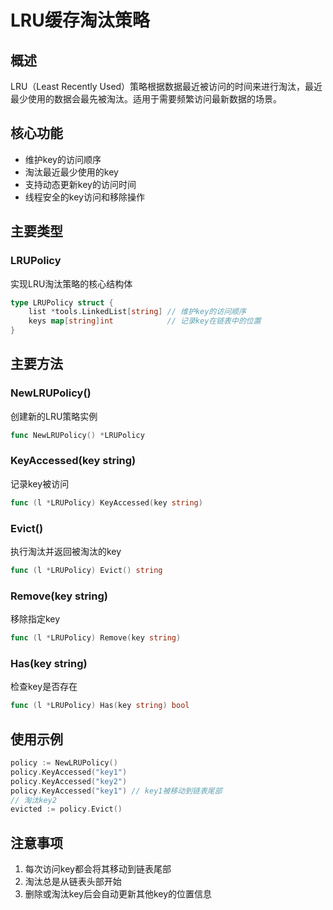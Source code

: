 # LRU缓存淘汰策略

## 概述
LRU（Least Recently Used）策略根据数据最近被访问的时间来进行淘汰，最近最少使用的数据会最先被淘汰。适用于需要频繁访问最新数据的场景。

## 核心功能
- 维护key的访问顺序
- 淘汰最近最少使用的key
- 支持动态更新key的访问时间
- 线程安全的key访问和移除操作

## 主要类型
### LRUPolicy
实现LRU淘汰策略的核心结构体

```go
type LRUPolicy struct {
    list *tools.LinkedList[string] // 维护key的访问顺序
    keys map[string]int            // 记录key在链表中的位置
}
```

## 主要方法
### NewLRUPolicy()
创建新的LRU策略实例

```go
func NewLRUPolicy() *LRUPolicy
```

### KeyAccessed(key string)
记录key被访问

```go
func (l *LRUPolicy) KeyAccessed(key string)
```

### Evict()
执行淘汰并返回被淘汰的key

```go
func (l *LRUPolicy) Evict() string
```

### Remove(key string)
移除指定key

```go
func (l *LRUPolicy) Remove(key string)
```

### Has(key string)
检查key是否存在

```go
func (l *LRUPolicy) Has(key string) bool
```

## 使用示例
```go
policy := NewLRUPolicy()
policy.KeyAccessed("key1")
policy.KeyAccessed("key2")
policy.KeyAccessed("key1") // key1被移动到链表尾部
// 淘汰key2
evicted := policy.Evict()
```

## 注意事项
1. 每次访问key都会将其移动到链表尾部
2. 淘汰总是从链表头部开始
3. 删除或淘汰key后会自动更新其他key的位置信息